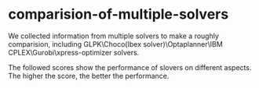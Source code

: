 # comparision-of-multiple-solvers
We collected information from multiple solvers to make a roughly comparision, including GLPK\Choco(Ibex solver)\Optaplanner\IBM CPLEX\Gurobi\xpress-optimizer solvers.

The followed scores show the performance of slovers on different aspects. The higher the score, the better the performance.
